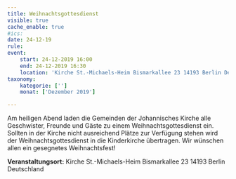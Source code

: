 ```yaml
---
title: Weihnachtsgottesdienst
visible: true
cache_enable: true
#ics: 
date: 24-12-19
rule: 
event:
	start: 24-12-2019 16:00
	end: 24-12-2019 16:30
	location: 'Kirche St.-Michaels-Heim Bismarkallee 23 14193 Berlin Deutschland'
taxonomy:
	kategorie: ['']
	monat: ['Dezember 2019']

---
```

Am heiligen Abend laden die Gemeinden der Johannisches Kirche alle Geschwister, Freunde und Gäste zu einem Weihnachtsgottesdienst ein. Sollten in der Kirche nicht ausreichend Plätze zur Verfügung stehen wird der Weihnachtsgottesdienst in die Kinderkirche übertragen. Wir wünschen allen ein gesegnetes Weihnachtsfest!


**Veranstaltungsort:** Kirche St.-Michaels-Heim
Bismarkallee 23
14193 Berlin
Deutschland

